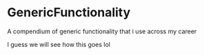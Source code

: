 # GenericFunctionality
A compendium of generic functionality that i use across my career

I guess we will see how this goes lol
